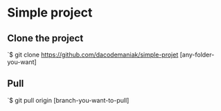 # Simple project

## Clone the project

`$ git clone https://github.com/dacodemaniak/simple-projet [any-folder-you-want]

## Pull

`$ git pull origin [branch-you-want-to-pull]

